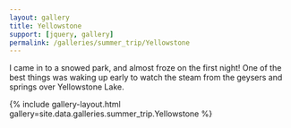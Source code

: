```yaml
---
layout: gallery
title: Yellowstone
support: [jquery, gallery]
permalink: /galleries/summer_trip/Yellowstone
---
```


I came in to a snowed park, and almost froze on the first night! One of the best things was waking up early to watch the steam from the geysers and springs over Yellowstone Lake.

{% include gallery-layout.html gallery=site.data.galleries.summer_trip.Yellowstone %}

